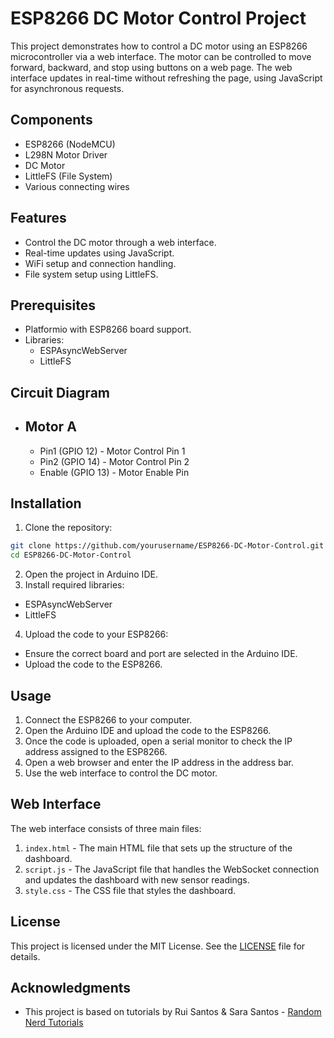 # ESP8266 DC Motor Control Project

This project demonstrates how to control a DC motor using an ESP8266 microcontroller via a web interface. The motor can be controlled to move forward, backward, and stop using buttons on a web page. The web interface updates in real-time without refreshing the page, using JavaScript for asynchronous requests.

## Components
- ESP8266 (NodeMCU)
- L298N Motor Driver
- DC Motor
- LittleFS (File System)
- Various connecting wires

## Features
- Control the DC motor through a web interface.
- Real-time updates using JavaScript.
- WiFi setup and connection handling.
- File system setup using LittleFS.

## Prerequisites
- Platformio with ESP8266 board support.
- Libraries:
    - ESPAsyncWebServer
    - LittleFS
## Circuit Diagram
- Motor A
  -----------------
  - Pin1 (GPIO 12)  - Motor Control Pin 1
  - Pin2 (GPIO 14)  - Motor Control Pin 2
  - Enable (GPIO 13) - Motor Enable Pin

## Installation

1. Clone the repository:
```sh
git clone https://github.com/yourusername/ESP8266-DC-Motor-Control.git
cd ESP8266-DC-Motor-Control
```
2. Open the project in Arduino IDE.
3. Install required libraries:
- ESPAsyncWebServer
- LittleFS
4. Upload the code to your ESP8266:
- Ensure the correct board and port are selected in the Arduino IDE.
- Upload the code to the ESP8266.

## Usage
1. Connect the ESP8266 to your computer.
2. Open the Arduino IDE and upload the code to the ESP8266.
3. Once the code is uploaded, open a serial monitor to check the IP address assigned to the ESP8266.
4. Open a web browser and enter the IP address in the address bar.
5. Use the web interface to control the DC motor.


## Web Interface
The web interface consists of three main files:
1. `index.html` - The main HTML file that sets up the structure of the dashboard.
2. `script.js` - The JavaScript file that handles the WebSocket connection and updates the dashboard with new sensor readings.
3. `style.css` - The CSS file that styles the dashboard.

## License

This project is licensed under the MIT License. See the [LICENSE](LICENSE) file for details.

## Acknowledgments

- This project is based on tutorials by Rui Santos & Sara Santos - [Random Nerd Tutorials](https://RandomNerdTutorials.com/)